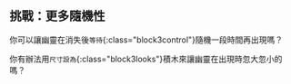 ## 挑戰：更多隨機性

你可以讓幽靈在消失後`等待`{:class="block3control"}隨機一段時間再出現嗎？

你有辦法用`尺寸設為`{:class="block3looks"}積木來讓幽靈在出現時忽大忽小的嗎？